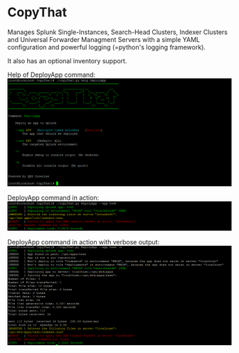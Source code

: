 # CopyThat
Manages Splunk Single-Instances, Search-Head Clusters, Indexer Clusters and Universal Forwarder Managment Servers with a simple YAML configuration and powerful logging (=python's logging framework).

It also has an optional inventory support.

Help of DeployApp command:
![CopyThat DeployApp Help](copyThat.png)

DeployApp command in action:
![CopyThat DeployApp Help](copyThatDeploy.png)

DeployApp command in action with verbose output:
![CopyThat DeployApp Help](copyThatDeployVerbose.png)
